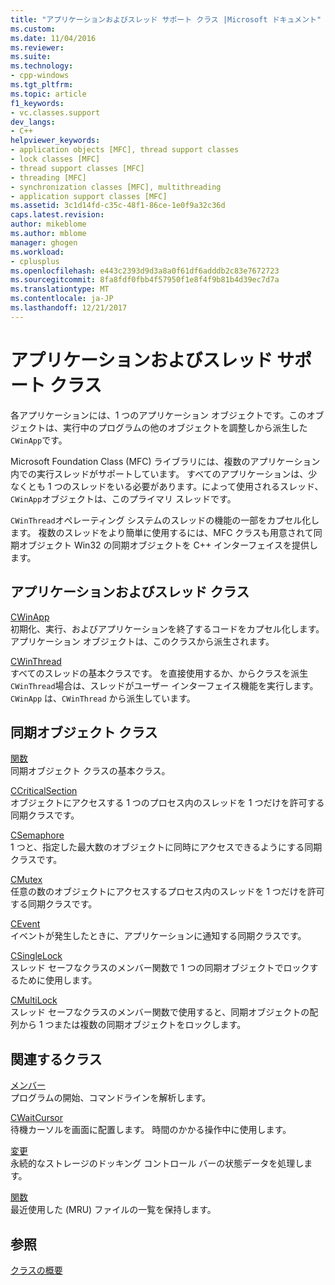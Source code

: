 ```yaml
---
title: "アプリケーションおよびスレッド サポート クラス |Microsoft ドキュメント"
ms.custom: 
ms.date: 11/04/2016
ms.reviewer: 
ms.suite: 
ms.technology:
- cpp-windows
ms.tgt_pltfrm: 
ms.topic: article
f1_keywords:
- vc.classes.support
dev_langs:
- C++
helpviewer_keywords:
- application objects [MFC], thread support classes
- lock classes [MFC]
- thread support classes [MFC]
- threading [MFC]
- synchronization classes [MFC], multithreading
- application support classes [MFC]
ms.assetid: 3c1d14fd-c35c-48f1-86ce-1e0f9a32c36d
caps.latest.revision: 
author: mikeblome
ms.author: mblome
manager: ghogen
ms.workload:
- cplusplus
ms.openlocfilehash: e443c2393d9d3a8a0f61df6adddb2c83e7672723
ms.sourcegitcommit: 8fa8fdf0fbb4f57950f1e8f4f9b81b4d39ec7d7a
ms.translationtype: MT
ms.contentlocale: ja-JP
ms.lasthandoff: 12/21/2017
---
```

# <a name="application-and-thread-support-classes"></a>アプリケーションおよびスレッド サポート クラス
各アプリケーションには、1 つのアプリケーション オブジェクトです。このオブジェクトは、実行中のプログラムの他のオブジェクトを調整しから派生した`CWinApp`です。  
  
 Microsoft Foundation Class (MFC) ライブラリには、複数のアプリケーション内での実行スレッドがサポートしています。 すべてのアプリケーションは、少なくとも 1 つのスレッドをいる必要があります。によって使用されるスレッド、`CWinApp`オブジェクトは、このプライマリ スレッドです。  
  
 `CWinThread`オペレーティング システムのスレッドの機能の一部をカプセル化します。 複数のスレッドをより簡単に使用するには、MFC クラスも用意されて同期オブジェクト Win32 の同期オブジェクトを C++ インターフェイスを提供します。  
  
## <a name="application-and-thread-classes"></a>アプリケーションおよびスレッド クラス  
 [CWinApp](../mfc/reference/cwinapp-class.md)  
 初期化、実行、およびアプリケーションを終了するコードをカプセル化します。 アプリケーション オブジェクトは、このクラスから派生されます。  
  
 [CWinThread](../mfc/reference/cwinthread-class.md)  
 すべてのスレッドの基本クラスです。 を直接使用するか、からクラスを派生`CWinThread`場合は、スレッドがユーザー インターフェイス機能を実行します。 `CWinApp` は、`CWinThread` から派生しています。  
  
## <a name="synchronization-object-classes"></a>同期オブジェクト クラス  
 [関数](../mfc/reference/csyncobject-class.md)  
 同期オブジェクト クラスの基本クラス。  
  
 [CCriticalSection](../mfc/reference/ccriticalsection-class.md)  
 オブジェクトにアクセスする 1 つのプロセス内のスレッドを 1 つだけを許可する同期クラスです。  
  
 [CSemaphore](../mfc/reference/csemaphore-class.md)  
 1 つと、指定した最大数のオブジェクトに同時にアクセスできるようにする同期クラスです。  
  
 [CMutex](../mfc/reference/cmutex-class.md)  
 任意の数のオブジェクトにアクセスするプロセス内のスレッドを 1 つだけを許可する同期クラスです。  
  
 [CEvent](../mfc/reference/cevent-class.md)  
 イベントが発生したときに、アプリケーションに通知する同期クラスです。  
  
 [CSingleLock](../mfc/reference/csinglelock-class.md)  
 スレッド セーフなクラスのメンバー関数で 1 つの同期オブジェクトでロックするために使用します。  
  
 [CMultiLock](../mfc/reference/cmultilock-class.md)  
 スレッド セーフなクラスのメンバー関数で使用すると、同期オブジェクトの配列から 1 つまたは複数の同期オブジェクトをロックします。  
  
## <a name="related-classes"></a>関連するクラス  
 [メンバー](../mfc/reference/ccommandlineinfo-class.md)  
 プログラムの開始、コマンドラインを解析します。  
  
 [CWaitCursor](../mfc/reference/cwaitcursor-class.md)  
 待機カーソルを画面に配置します。 時間のかかる操作中に使用します。  
  
 [変更](../mfc/reference/cdockstate-class.md)  
 永続的なストレージのドッキング コントロール バーの状態データを処理します。  
  
 [関数](../mfc/reference/crecentfilelist-class.md)  
 最近使用した (MRU) ファイルの一覧を保持します。  
  
## <a name="see-also"></a>参照  
 [クラスの概要](../mfc/class-library-overview.md)

